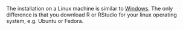 The installation on a Linux machine is similar to [Windows](https://github.com/RE-QDA/requal/wiki/ReQual-for-Windows). The only difference is that you download R or RStudio for your linux operating system, e.g. Ubuntu or Fedora.

